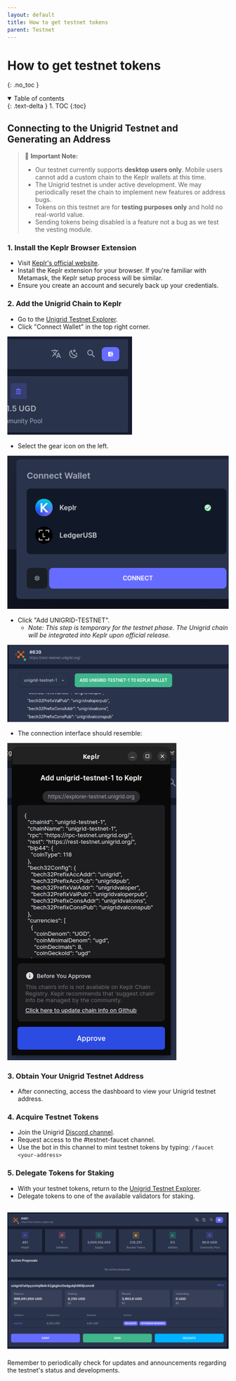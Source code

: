 ```yaml
---
layout: default
title: How to get testnet tokens
parent: Testnet
---
```


# How to get testnet tokens
{: .no_toc }

<details open markdown="block">
  <summary>
    Table of contents
  </summary>
  {: .text-delta }
1. TOC
{:toc}
</details>

## Connecting to the Unigrid Testnet and Generating an Address

> 🚨 **Important Note:** 
> - Our testnet currently supports **desktop users only**. Mobile users cannot add a custom chain to the Keplr wallets at this time.
> - The Unigrid testnet is under active development. We may periodically reset the chain to implement new features or address bugs.
> - Tokens on this testnet are for **testing purposes only** and hold no real-world value.
> - Sending tokens being disabled is a feature not a bug as we test the vesting module.

### 1. Install the Keplr Browser Extension

- Visit [Keplr's official website](https://www.keplr.app/).
- Install the Keplr extension for your browser. If you're familiar with Metamask, the Keplr setup process will be similar.
- Ensure you create an account and securely back up your credentials.

### 2. Add the Unigrid Chain to Keplr

- Go to the [Unigrid Testnet Explorer](https://explorer-testnet.unigrid.org/).
- Click "Connect Wallet" in the top right corner.
  
![](../../assets/images/connect_wallet.png)

- Select the gear icon on the left.

![](../../assets/images/gear_icon.png)

- Click "Add UNIGRID-TESTNET". 
  - *Note: This step is temporary for the testnet phase. The Unigrid chain will be integrated into Keplr upon official release.*

![](../../assets/images/click_add.png)

- The connection interface should resemble:

![](../../assets/images/connection.png)
### 3. Obtain Your Unigrid Testnet Address

- After connecting, access the dashboard to view your Unigrid testnet address.

### 4. Acquire Testnet Tokens

- Join the Unigrid [Discord channel](https://discord.gg/JDAYCJ9tEb).
- Request access to the #testnet-faucet channel.
- Use the bot in this channel to mint testnet tokens by typing: `/faucet <your-address>`

### 5. Delegate Tokens for Staking

- With your testnet tokens, return to the [Unigrid Testnet Explorer](https://explorer-testnet.unigrid.org/).
- Delegate tokens to one of the available validators for staking.

![](../../assets/images/dashboard.png)
---

Remember to periodically check for updates and announcements regarding the testnet's status and developments.

